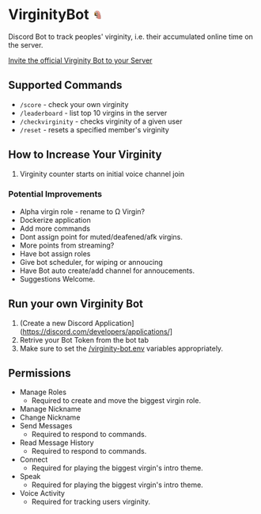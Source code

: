 # VirginityBot <img alt="logo" src="assets/logo.png" height="20rem" />

Discord Bot to track peoples' virginity, i.e. their accumulated online time on the server.

[Invite the official Virginity Bot to your Server](https://discord.com/api/oauth2/authorize?client_id=943974476469645333&permissions=312965532688&scope=bot)

## Supported Commands

-   `/score` - check your own virginity
-   `/leaderboard` - list top 10 virgins in the server
-   `/checkvirginity` - checks virginity of a given user
-   `/reset` - resets a specified member's virginity

## How to Increase Your Virginity

1. Virginity counter starts on initial voice channel join

### Potential Improvements

-   Alpha virgin role - rename to Ω Virgin?
-   Dockerize application
-   Add more commands
-   Dont assign point for muted/deafened/afk virgins.
-   More points from streaming?
-   Have bot assign roles
-   Give bot scheduler, for wiping or annoucing
-   Have Bot auto create/add channel for annoucements.
-   Suggestions Welcome.

## Run your own Virginity Bot

1. (Create a new Discord Application](https://discord.com/developers/applications/]
2. Retrive your Bot Token from the bot tab
3. Make sure to set the [/virginity-bot.env](/virginity-bot.env) variables appropriately.

## Permissions

-   Manage Roles
    -   Required to create and move the biggest virgin role.
-   Manage Nickname
-   Change Nickname
-   Send Messages
    -   Required to respond to commands.
-   Read Message History
    -   Required to respond to commands.
-   Connect
    -   Required for playing the biggest virgin's intro theme.
-   Speak
    -   Required for playing the biggest virgin's intro theme.
-   Voice Activity
    -   Required for tracking users virginity.
